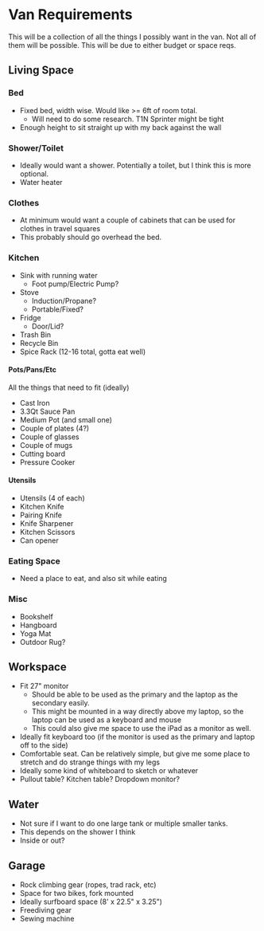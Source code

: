 # Van Requirements

This will be a collection of all the things I possibly want in the van.
Not all of them will be possible. This will be due to either budget
or space reqs. 

## Living Space

### Bed

* Fixed bed, width wise. Would like >= 6ft of room total. 
  * Will need to do some research. T1N Sprinter might be tight
* Enough height to sit straight up with my back against the wall

### Shower/Toilet

* Ideally would want a shower. Potentially a toilet, but I think this is more optional.
* Water heater

### Clothes

* At minimum would want a couple of cabinets that can be used for clothes in travel squares
* This probably should go overhead the bed. 

### Kitchen

* Sink with running water
  * Foot pump/Electric Pump?
* Stove
  * Induction/Propane?
  * Portable/Fixed?
* Fridge
  * Door/Lid?
* Trash Bin
* Recycle Bin
* Spice Rack (12-16 total, gotta eat well)

#### Pots/Pans/Etc

All the things that need to fit (ideally)

* Cast Iron
* 3.3Qt Sauce Pan
* Medium Pot (and small one)
* Couple of plates (4?)
* Couple of glasses
* Couple of mugs
* Cutting board
* Pressure Cooker
  
#### Utensils

* Utensils (4 of each)
* Kitchen Knife
* Pairing Knife
* Knife Sharpener
* Kitchen Scissors
* Can opener

### Eating Space

* Need a place to eat, and also sit while eating

### Misc

* Bookshelf
* Hangboard
* Yoga Mat
* Outdoor Rug?

## Workspace

* Fit 27" monitor
  * Should be able to be used as the primary and the laptop as the secondary easily.
  * This might be mounted in a way directly above my laptop, so the laptop can be used as a keyboard and mouse
  * This could also give me space to use the iPad as a monitor as well.
* Ideally fit keyboard too (if the monitor is used as the primary and laptop off to the side)
* Comfortable seat. Can be relatively simple, but give me some place to stretch and do strange things with my legs
* Ideally some kind of whiteboard to sketch or whatever
* Pullout table? Kitchen table? Dropdown monitor?

## Water

* Not sure if I want to do one large tank or multiple smaller tanks.
* This depends on the shower I think
* Inside or out?

## Garage

* Rock climbing gear (ropes, trad rack, etc)
* Space for two bikes, fork mounted
* Ideally surfboard space (8' x 22.5" x 3.25")
* Freediving gear
* Sewing machine